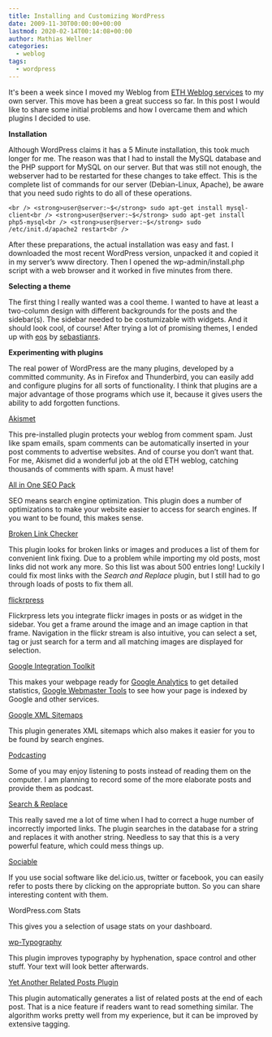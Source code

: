 ```yaml
---
title: Installing and Customizing WordPress
date: 2009-11-30T00:00:00+00:00
lastmod: 2020-02-14T00:14:08+00:00
author: Mathias Wellner
categories:
  - weblog
tags:
  - wordpress
---
```

It's been a week since I moved my Weblog from [ETH Weblog services](http://blogs.ethz.ch) to my own server. This move has been a great success so far. In this post I would like to share some initial problems and how I overcame them and which plugins I decided to use.
<!--more-->

**Installation**

Although WordPress claims it has a 5 Minute installation, this took much longer for me. The reason was that I had to install the MySQL database and the PHP support for MySQL on our server. But that was still not enough, the webserver had to be restarted for these changes to take effect. This is the complete list of commands for our server (Debian-Linux, Apache), be aware that you need sudo rights to do all of these operations.

`<br />
<strong>user@server:~$</strong> sudo apt-get install mysql-client<br />
<strong>user@server:~$</strong> sudo apt-get install php5-mysql<br />
<strong>user@server:~$</strong> sudo /etc/init.d/apache2 restart<br />
` 

After these preparations, the actual installation was easy and fast. I downloaded the most recent WordPress version, unpacked it and copied it in my server&#8217;s www directory. Then I opened the wp-admin/install.php script with a web browser and it worked in five minutes from there.

**Selecting a theme**

The first thing I really wanted was a cool theme. I wanted to have at least a two-column design with different backgrounds for the posts and the sidebar(s). The sidebar needed to be costumizable with widgets. And it should look cool, of course! After trying a lot of promising themes, I ended up with [eos](http://wordpress.org/extend/themes/eos) by [sebastianrs](http://www.srssolutions.com/en/).

**Experimenting with plugins**

The real power of WordPress are the many plugins, developed by a committed community. As in Firefox and Thunderbird, you can easily add and configure plugins for all sorts of functionality. I think that plugins are a major advantage of those programs which use it, because it gives users the ability to add forgotten functions.

[Akismet](http://wordpress.org/extend/plugins/akismet/)

This pre-installed plugin protects your weblog from comment spam. Just like spam emails, spam comments can be automatically inserted in your post comments to advertise websites. And of course you don&#8217;t want that. For me, Akismet did a wonderful job at the old ETH weblog, catching thousands of comments with spam. A must have!

[All in One SEO Pack](http://wordpress.org/extend/plugins/all-in-one-seo-pack/)

SEO means search engine optimization. This plugin does a number of optimizations to make your website easier to access for search engines. If you want to be found, this makes sense.

[Broken Link Checker](http://wordpress.org/extend/plugins/broken-link-checker/)

This plugin looks for broken links or images and produces a list of them for convenient link fixing. Due to a problem while importing my old posts, most links did not work any more. So this list was about 500 entries long! Luckily I could fix most links with the _Search and Replace_ plugin, but I still had to go through loads of posts to fix them all.

[flickrpress](http://wordpress.org/extend/plugins/flickrpress/)

Flickrpress lets you integrate flickr images in posts or as widget in the sidebar. You get a frame around the image and an image caption in that frame. Navigation in the flickr stream is also intuitive, you can select a set, tag or just search for a term and all matching images are displayed for selection.

[Google Integration Toolkit](http://wordpress.org/extend/plugins/google-integration-toolkit/)

This makes your webpage ready for [Google Analytics](http://www.google.com/analytics/) to get detailed statistics, [Google Webmaster Tools](http://www.google.com/webmasters/tools/) to see how your page is indexed by Google and other services.

[Google XML Sitemaps](http://wordpress.org/extend/plugins/google-sitemap-generator/)

This plugin generates XML sitemaps which also makes it easier for you to be found by search engines.

[Podcasting](http://wordpress.org/extend/plugins/podcasting/)

Some of you may enjoy listening to posts instead of reading them on the computer. I am planning to record some of the more elaborate posts and provide them as podcast.

[Search & Replace](http://wordpress.org/extend/plugins/search-and-replace/)

This really saved me a lot of time when I had to correct a huge number of incorrectly imported links. The plugin searches in the database for a string and replaces it with another string. Needless to say that this is a very powerful feature, which could mess things up.

[Sociable](http://wordpress.org/extend/plugins/sociable/)

If you use social software like del.icio.us, twitter or facebook, you can easily refer to posts there by clicking on the appropriate button. So you can share interesting content with them.

WordPress.com Stats

This gives you a selection of usage stats on your dashboard.

[wp-Typography](http://wordpress.org/extend/plugins/wp-typography/)

This plugin improves typography by hyphenation, space control and other stuff. Your text will look better afterwards.

[Yet Another Related Posts Plugin](http://wordpress.org/extend/plugins/yet-another-related-posts-plugin/)

This plugin automatically generates a list of related posts at the end of each post. That is a nice feature if readers want to read something similar. The algorithm works pretty well from my experience, but it can be improved by extensive tagging.